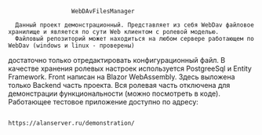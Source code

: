         
                      WebDAvFilesManager

      Данный проект демонстрационный. Представляет из себя WebDav файловое хранилище и является по сути Web клиентом с ролевой моделью. 
      Файловый репозиторий может находиться на любом сервере работающем по WebDav (windows и linux - проверены) 
достаточно только отредактировать конфигурационный файл. 
      В качестве хранения ролевых настроек используется PostgreeSql и Entity Framework. 
      Front  написан на Blazor WebAssembly. Здесь выложена только Backend часть проекта. 
      Вся ролевая часть отключена для демонстрации функциональности (можно посмотреть в коде).  
      Работающее тестовое приложение доступно по адресу:  
                
                                              https://alanserver.ru/demonstration/

